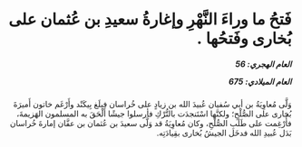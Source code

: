 <h1 dir="rtl">فَتحُ ما وراءَ النَّهْرِ وإغارةُ سعيدِ بن عُثمان على بُخارى وفَتحُها .</h1>

<h5 dir="rtl">العام الهجري:  56

العام الميلادي: 675

</h5>

<p dir="rtl">وَلَّى مُعاوِيَةُ بن أبي سُفيان عُبيدَ الله بن زيادٍ على خُراسان فبلَغ بِيكَنْد وأَرْغَم خاتون أَميرَةَ بُخارى على الصُّلْحِ؛ ولكنَّها اسْتَنجدَت بالتُّرْكِ فأرسلوا جيشًا أَلْحَقَ به المسلمون الهَزيمةَ، فأُرْغِمت على طَلَبِ الصُّلْحِ، وكان مُعاوِيَةُ قد وَلَّى سعيدَ بن عُثمان بن عفَّان إمارةَ خُراسان بَدَل عُبيدِ الله فدخَل الجيشُ بُخارى بقِيادَتِه.</p></br>
